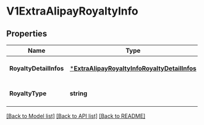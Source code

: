 # V1ExtraAlipayRoyaltyInfo

## Properties
Name | Type | Description | Notes
------------ | ------------- | ------------- | -------------
**RoyaltyDetailInfos** | [***ExtraAlipayRoyaltyInfoRoyaltyDetailInfos**](ExtraAlipayRoyaltyInfoRoyaltyDetailInfos.md) |  | [optional] [default to null]
**RoyaltyType** | **string** |  | [optional] [default to null]

[[Back to Model list]](../README.md#documentation-for-models) [[Back to API list]](../README.md#documentation-for-api-endpoints) [[Back to README]](../README.md)


